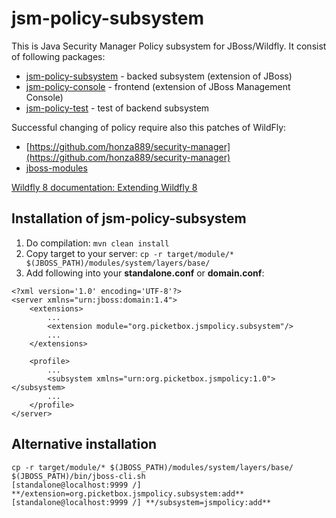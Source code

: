 jsm-policy-subsystem
====================

This is Java Security Manager Policy subsystem for JBoss/Wildfly. It consist of following packages:

* [jsm-policy-subsystem](https://github.com/honza889/jsm-policy-subsystem) - backed subsystem (extension of JBoss)
* [jsm-policy-console](https://github.com/honza889/jsm-policy-console) - frontend (extension of JBoss Management Console)
* [jsm-policy-test](https://github.com/honza889/jsm-policy-test) - test of backend subsystem

Successful changing of policy require also this patches of WildFly:
* [https://github.com/honza889/security-manager](https://github.com/honza889/security-manager)
* [jboss-modules](https://github.com/honza889/jboss-modules)


[Wildfly 8 documentation: Extending Wildfly 8](https://docs.jboss.org/author/display/WFLY8/Extending+WildFly+8)

## Installation of jsm-policy-subsystem ##
1. Do compilation: `mvn clean install`
2. Copy target to your server: `cp -r target/module/* $(JBOSS_PATH)/modules/system/layers/base/`
3. Add following into your **standalone.conf** or **domain.conf**:
  ```
  <?xml version='1.0' encoding='UTF-8'?>
  <server xmlns="urn:jboss:domain:1.4">
      <extensions>
          ...
          <extension module="org.picketbox.jsmpolicy.subsystem"/>
          ...
      </extensions>
      
      <profile>
          ...
          <subsystem xmlns="urn:org.picketbox.jsmpolicy:1.0"></subsystem>
          ...
      </profile>
  </server>
  ```

## Alternative installation ##
  ```
  cp -r target/module/* $(JBOSS_PATH)/modules/system/layers/base/
  $(JBOSS_PATH)/bin/jboss-cli.sh
  [standalone@localhost:9999 /] **/extension=org.picketbox.jsmpolicy.subsystem:add**
  [standalone@localhost:9999 /] **/subsystem=jsmpolicy:add**
  ```

